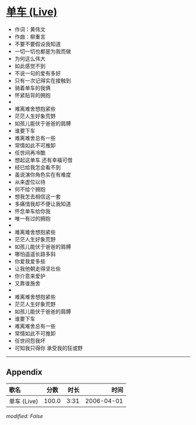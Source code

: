 # [单车 (Live)](https://music.163.com/song?id=65847)

* 作词：黄伟文
* 作曲：柳重言
* 不要不要假设我知道
* 一切一切也都是为我而做
* 为何这么伟大
* 如此感觉不到
* 不说一句的爱有多好
* 只有一次记得实在接触到
* 骑着单车的我俩
* 怀紧贴背的拥抱
* 
* 难离难舍想抱紧些
* 茫茫人生好象荒野
* 如孩儿能伏于爸爸的肩膊
* 谁要下车
* 难离难舍总有一些
* 常情如此不可推卸
* 任世间再冷酷
* 想起这单车 还有幸福可借
* 经已给我怎会看不到
* 虽说演你角色实在有难度
* 从来虚位以待
* 何不给个拥抱
* 想我怎去相信这一套
* 多痛惜我却不便让我知道
* 怀念单车给你我
* 唯一有过的拥抱
* 
* 难离难舍想抱紧些
* 茫茫人生好象荒野
* 如孩儿能伏于爸爸的肩膊
* 哪怕遥遥长路多斜
* 你爱我爱多些
* 让我他朝走得坚壮些
* 你介意来爱护
* 又靠谁施舍
* 
* 难离难舍想抱紧些
* 茫茫人生好象荒野
* 如孩儿能伏于爸爸的肩膊
* 谁要下车
* 难离难舍总有一些
* 常情如此不可推卸
* 任世间怨我坏
* 可知我只得你 承受我的狂或野


---

## Appendix

|歌名|分数|时长|时间|
|:---|:---:|---:|---:|
|单车 (Live)|100.0|3:31|2006-04-01

*modified: False*